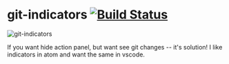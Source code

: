 # git-indicators [![Build Status](https://travis-ci.org/lamartire/vscode-git-indicators.svg?branch=master)](https://travis-ci.org/lamartire/vscode-git-indicators)

![git-indicators](https://raw.githubusercontent.com/lamartire/vscode-git-indicators/master/demo.gif)

If you want hide action panel, but want see git changes -- it's solution! I like
indicators in atom and want the same in vscode.
